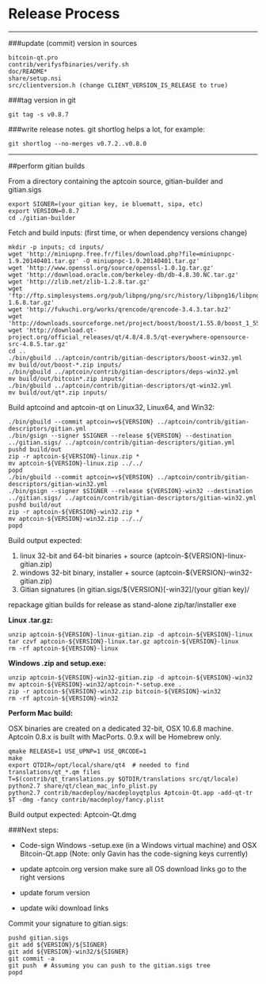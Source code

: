 Release Process
====================

* * *

###update (commit) version in sources


	bitcoin-qt.pro
	contrib/verifysfbinaries/verify.sh
	doc/README*
	share/setup.nsi
	src/clientversion.h (change CLIENT_VERSION_IS_RELEASE to true)

###tag version in git

	git tag -s v0.8.7

###write release notes. git shortlog helps a lot, for example:

	git shortlog --no-merges v0.7.2..v0.8.0

* * *

##perform gitian builds

 From a directory containing the aptcoin source, gitian-builder and gitian.sigs
  
	export SIGNER=(your gitian key, ie bluematt, sipa, etc)
	export VERSION=0.8.7
	cd ./gitian-builder

 Fetch and build inputs: (first time, or when dependency versions change)

	mkdir -p inputs; cd inputs/
	wget 'http://miniupnp.free.fr/files/download.php?file=miniupnpc-1.9.20140401.tar.gz' -O miniupnpc-1.9.20140401.tar.gz'
	wget 'http://www.openssl.org/source/openssl-1.0.1g.tar.gz'
	wget 'http://download.oracle.com/berkeley-db/db-4.8.30.NC.tar.gz'
	wget 'http://zlib.net/zlib-1.2.8.tar.gz'
	wget 'ftp://ftp.simplesystems.org/pub/libpng/png/src/history/libpng16/libpng-1.6.8.tar.gz'
	wget 'http://fukuchi.org/works/qrencode/qrencode-3.4.3.tar.bz2'
	wget 'http://downloads.sourceforge.net/project/boost/boost/1.55.0/boost_1_55_0.tar.bz2'
	wget 'http://download.qt-project.org/official_releases/qt/4.8/4.8.5/qt-everywhere-opensource-src-4.8.5.tar.gz'
	cd ..
	./bin/gbuild ../aptcoin/contrib/gitian-descriptors/boost-win32.yml
	mv build/out/boost-*.zip inputs/
	./bin/gbuild ../aptcoin/contrib/gitian-descriptors/deps-win32.yml
	mv build/out/bitcoin*.zip inputs/
	./bin/gbuild ../aptcoin/contrib/gitian-descriptors/qt-win32.yml
	mv build/out/qt*.zip inputs/

 Build aptcoind and aptcoin-qt on Linux32, Linux64, and Win32:
  
	./bin/gbuild --commit aptcoin=v${VERSION} ../aptcoin/contrib/gitian-descriptors/gitian.yml
	./bin/gsign --signer $SIGNER --release ${VERSION} --destination ../gitian.sigs/ ../aptcoin/contrib/gitian-descriptors/gitian.yml
	pushd build/out
	zip -r aptcoin-${VERSION}-linux.zip *
	mv aptcoin-${VERSION}-linux.zip ../../
	popd
	./bin/gbuild --commit aptcoin=v${VERSION} ../aptcoin/contrib/gitian-descriptors/gitian-win32.yml
	./bin/gsign --signer $SIGNER --release ${VERSION}-win32 --destination ../gitian.sigs/ ../aptcoin/contrib/gitian-descriptors/gitian-win32.yml
	pushd build/out
	zip -r aptcoin-${VERSION}-win32.zip *
	mv aptcoin-${VERSION}-win32.zip ../../
	popd

  Build output expected:

  1. linux 32-bit and 64-bit binaries + source (aptcoin-${VERSION}-linux-gitian.zip)
  2. windows 32-bit binary, installer + source (aptcoin-${VERSION}-win32-gitian.zip)
  3. Gitian signatures (in gitian.sigs/${VERSION}[-win32]/(your gitian key)/

repackage gitian builds for release as stand-alone zip/tar/installer exe

**Linux .tar.gz:**

	unzip aptcoin-${VERSION}-linux-gitian.zip -d aptcoin-${VERSION}-linux
	tar czvf aptcoin-${VERSION}-linux.tar.gz aptcoin-${VERSION}-linux
	rm -rf aptcoin-${VERSION}-linux

**Windows .zip and setup.exe:**

	unzip aptcoin-${VERSION}-win32-gitian.zip -d aptcoin-${VERSION}-win32
	mv aptcoin-${VERSION}-win32/aptcoin-*-setup.exe .
	zip -r aptcoin-${VERSION}-win32.zip bitcoin-${VERSION}-win32
	rm -rf aptcoin-${VERSION}-win32

**Perform Mac build:**

  OSX binaries are created on a dedicated 32-bit, OSX 10.6.8 machine.
  Aptcoin 0.8.x is built with MacPorts.  0.9.x will be Homebrew only.

	qmake RELEASE=1 USE_UPNP=1 USE_QRCODE=1
	make
	export QTDIR=/opt/local/share/qt4  # needed to find translations/qt_*.qm files
	T=$(contrib/qt_translations.py $QTDIR/translations src/qt/locale)
	python2.7 share/qt/clean_mac_info_plist.py
	python2.7 contrib/macdeploy/macdeployqtplus Aptcoin-Qt.app -add-qt-tr $T -dmg -fancy contrib/macdeploy/fancy.plist

 Build output expected: Aptcoin-Qt.dmg

###Next steps:

* Code-sign Windows -setup.exe (in a Windows virtual machine) and
  OSX Bitcoin-Qt.app (Note: only Gavin has the code-signing keys currently)

* update aptcoin.org version
  make sure all OS download links go to the right versions

* update forum version

* update wiki download links

Commit your signature to gitian.sigs:

	pushd gitian.sigs
	git add ${VERSION}/${SIGNER}
	git add ${VERSION}-win32/${SIGNER}
	git commit -a
	git push  # Assuming you can push to the gitian.sigs tree
	popd

